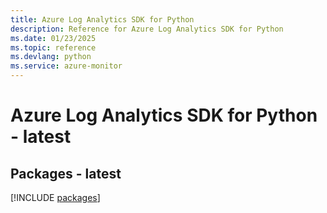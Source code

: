 ```yaml
---
title: Azure Log Analytics SDK for Python
description: Reference for Azure Log Analytics SDK for Python
ms.date: 01/23/2025
ms.topic: reference
ms.devlang: python
ms.service: azure-monitor
---
```

# Azure Log Analytics SDK for Python - latest
## Packages - latest
[!INCLUDE [packages](log-analytics-index.md)]